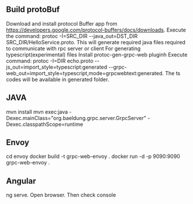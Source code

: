 ## Build protoBuf
Download and install protocol Buffer app from https://developers.google.com/protocol-buffers/docs/downloads.
Execute the command: protoc -I=SRC_DIR --java_out=DST_DIR SRC_DIR/HelloService.proto. This will generate required java files required to communicate with rpc server or client
For generating typescript(experimental) files
Install protoc-gen-grpc-web pluginh
Execute command:  protoc -I=DIR echo.proto --js_out=import_style=typescript:generated --grpc-web_out=import_style=typescript,mode=grpcwebtext:generated. The ts codes will be available in generated folder.

## JAVA
mvn install
mvn exec:java -Dexec.mainClass="org.baeldung.grpc.server.GrpcServer" -Dexec.classpathScope=runtime

## Envoy
cd envoy
docker build -t grpc-web-envoy .
docker run -d -p 9090:9090 grpc-web-envoy .

## Angular
ng serve. Open browser. Then check console
